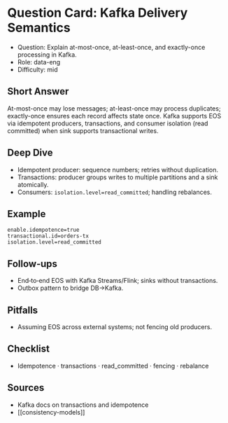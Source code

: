 # Question Card: Kafka Delivery Semantics

- Question: Explain at-most-once, at-least-once, and exactly-once processing in Kafka.
- Role: data-eng
- Difficulty: mid

## Short Answer
At-most-once may lose messages; at-least-once may process duplicates; exactly-once ensures each record affects state once. Kafka supports EOS via idempotent producers, transactions, and consumer isolation (read committed) when sink supports transactional writes.

## Deep Dive
- Idempotent producer: sequence numbers; retries without duplication.
- Transactions: producer groups writes to multiple partitions and a sink atomically.
- Consumers: `isolation.level=read_committed`; handling rebalances.

## Example
```properties
enable.idempotence=true
transactional.id=orders-tx
isolation.level=read_committed
```

## Follow‑ups
- End‑to‑end EOS with Kafka Streams/Flink; sinks without transactions.
- Outbox pattern to bridge DB→Kafka.

## Pitfalls
- Assuming EOS across external systems; not fencing old producers.

## Checklist
- Idempotence · transactions · read_committed · fencing · rebalance

## Sources
- Kafka docs on transactions and idempotence
- [[consistency-models]]

